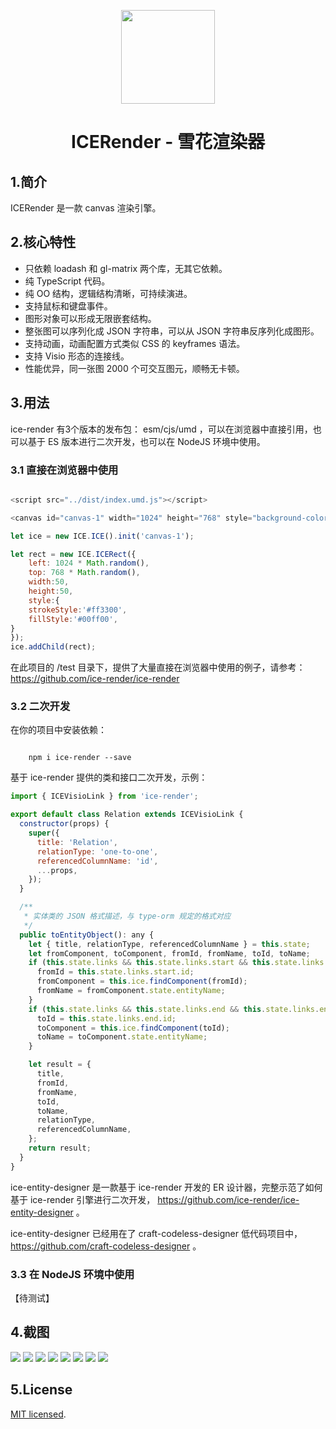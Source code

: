 <p align="center">
<img width="150" src="./tests/assets/ice-render.png">
</p>

<h1 align="center">ICERender - 雪花渲染器</h1>

## 1.简介

ICERender 是一款 canvas 渲染引擎。

## 2.核心特性

- 只依赖 loadash 和 gl-matrix 两个库，无其它依赖。
- 纯 TypeScript 代码。
- 纯 OO 结构，逻辑结构清晰，可持续演进。
- 支持鼠标和键盘事件。
- 图形对象可以形成无限嵌套结构。
- 整张图可以序列化成 JSON 字符串，可以从 JSON 字符串反序列化成图形。
- 支持动画，动画配置方式类似 CSS 的 keyframes 语法。
- 支持 Visio 形态的连接线。
- 性能优异，同一张图 2000 个可交互图元，顺畅无卡顿。

## 3.用法

ice-render 有3个版本的发布包： esm/cjs/umd ，可以在浏览器中直接引用，也可以基于 ES 版本进行二次开发，也可以在 NodeJS 环境中使用。

### 3.1 直接在浏览器中使用

```javascript

<script src="../dist/index.umd.js"></script>

<canvas id="canvas-1" width="1024" height="768" style="background-color: #f7f7f7;"></canvas>

let ice = new ICE.ICE().init('canvas-1');

let rect = new ICE.ICERect({
    left: 1024 * Math.random(),
    top: 768 * Math.random(),
    width:50,
    height:50,
    style:{
    strokeStyle:'#ff3300',
    fillStyle:'#00ff00',
}
});
ice.addChild(rect);

```

在此项目的 /test 目录下，提供了大量直接在浏览器中使用的例子，请参考： https://github.com/ice-render/ice-render

### 3.2 二次开发

在你的项目中安装依赖：

```shell

    npm i ice-render --save

```

基于 ice-render 提供的类和接口二次开发，示例：

```javascript
import { ICEVisioLink } from 'ice-render';

export default class Relation extends ICEVisioLink {
  constructor(props) {
    super({
      title: 'Relation',
      relationType: 'one-to-one',
      referencedColumnName: 'id',
      ...props,
    });
  }

  /**
   * 实体类的 JSON 格式描述，与 type-orm 规定的格式对应
   */
  public toEntityObject(): any {
    let { title, relationType, referencedColumnName } = this.state;
    let fromComponent, toComponent, fromId, fromName, toId, toName;
    if (this.state.links && this.state.links.start && this.state.links.start.id) {
      fromId = this.state.links.start.id;
      fromComponent = this.ice.findComponent(fromId);
      fromName = fromComponent.state.entityName;
    }
    if (this.state.links && this.state.links.end && this.state.links.end.id) {
      toId = this.state.links.end.id;
      toComponent = this.ice.findComponent(toId);
      toName = toComponent.state.entityName;
    }

    let result = {
      title,
      fromId,
      fromName,
      toId,
      toName,
      relationType,
      referencedColumnName,
    };
    return result;
  }
}

```

ice-entity-designer 是一款基于 ice-render 开发的 ER 设计器，完整示范了如何基于 ice-render 引擎进行二次开发， https://github.com/ice-render/ice-entity-designer 。

ice-entity-designer 已经用在了 craft-codeless-designer 低代码项目中， https://github.com/craft-codeless-designer 。

### 3.3 在 NodeJS 环境中使用

【待测试】

## 4.截图

<img src="./tests/assets/1.png">

<img src="./tests/assets/2.png">

<img src="./tests/assets/3.png">

<img src="./tests/assets/4.png">

<img src="./tests/assets/5.png">

<img src="./tests/assets/6.png">

<img src="./tests/assets/10.png">

<img src="./tests/assets/7.png">

## 5.License
[MIT licensed](./LICENSE).
